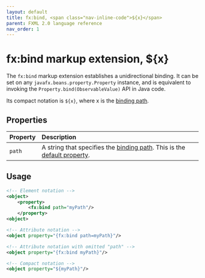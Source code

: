```yaml
---
layout: default
title: fx:bind, <span class="nav-inline-code">${x}</span>
parent: FXML 2.0 language reference
nav_order: 1
---
```


# fx:bind markup extension, ${x}
The `fx:bind` markup extension establishes a unidirectional binding. It can be set on any `javafx.beans.property.Property` instance, and is equivalent to invoking the `Property.bind(ObservableValue)` API in Java code.

Its compact notation is `${x}`, where <span class="inline-code">x</span> is the [binding path](../binding/binding-path.html).

## Properties

| Property | Description |
|:-|:-|
| `path` | A string that specifies the [binding path](../binding/binding-path.html). This is the [default property](../property-notation.html#default-property). |

## Usage

```xml
<!-- Element notation -->
<object>
    <property>
        <fx:bind path="myPath"/>
    </property>
<object>

<!-- Attribute notation -->
<object property="{fx:bind path=myPath}"/>

<!-- Attribute notation with omitted "path" -->
<object property="{fx:bind myPath}"/>

<!-- Compact notation -->
<object property="${myPath}"/>
```